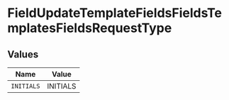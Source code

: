 # FieldUpdateTemplateFieldsFieldsTemplatesFieldsRequestType


## Values

| Name       | Value      |
| ---------- | ---------- |
| `INITIALS` | INITIALS   |